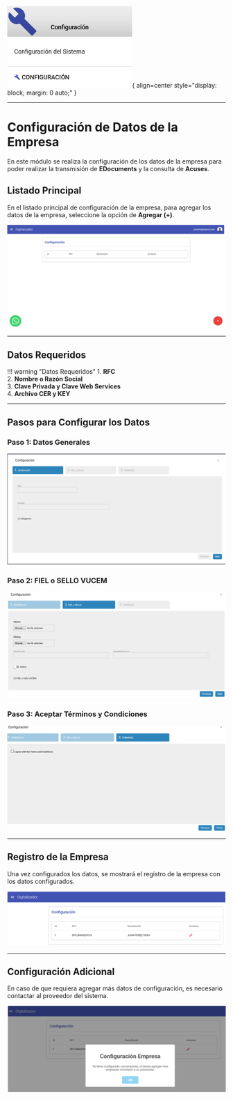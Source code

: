 ![config_logo](./assets/dig-configuracion.png){ align=center style="display: block; margin: 0 auto;" }

---

# Configuración de Datos de la Empresa

En este módulo se realiza la configuración de los datos de la empresa para poder realizar la transmisión de **EDocuments** y la consulta de **Acuses**.

## Listado Principal

En el listado principal de configuración de la empresa, para agregar los datos de la empresa, seleccione la opción de **Agregar (+)**.

![config_add](./assets/config_additition.png)

---

## Datos Requeridos

!!! warning "Datos Requeridos"
    1. **RFC**  
    2. **Nombre o Razón Social**  
    3. **Clave Privada y Clave Web Services**  
    4. **Archivo CER y KEY**

---

## Pasos para Configurar los Datos

### Paso 1: Datos Generales
![step1](./assets/datos_generales.png)

### Paso 2: FIEL o SELLO VUCEM
![step2](./assets/sell_VUCEM.png)

### Paso 3: Aceptar Términos y Condiciones
![step3](./assets/agree.png)

---

## Registro de la Empresa

Una vez configurados los datos, se mostrará el registro de la empresa con los datos configurados.

![config](./assets/registro.png)

---

## Configuración Adicional

En caso de que requiera agregar más datos de configuración, es necesario contactar al proveedor del sistema.

![config2](./assets/additional_config.png)